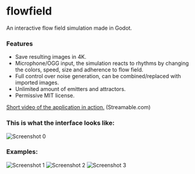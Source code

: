 # flowfield
An interactive flow field simulation made in Godot.

### Features

* Save resulting images in 4K.
* Microphone/OGG input, the simulation reacts to rhythms by changing the colors, speed, size and adherence to flow field.
* Full control over noise generation, can be combined/replaced with imported images.
* Unlimited amount of emitters and attractors.
* Permissive MIT license.

 [Short video of the application in action.](https://streamable.com/rdaroj) (Streamable.com)

### This is what the interface looks like:

![Screenshot 0](/screenshots/0.png)

### Examples:

![Screenshot 1](/screenshots/1.png)
![Screenshot 2](/screenshots/2.png)
![Screenshot 3](/screenshots/3.png)
